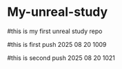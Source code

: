 # My-unreal-study

\#this is my first unreal study repo

\#this is first push 2025 08 20 1009

\#this is second push 2025 08 20 1021

